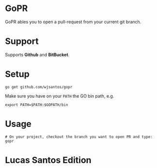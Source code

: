 # GoPR

GoPR ables you to open a pull-request from your current git branch.

# Support

Supports **Github** and **BitBucket**.

# Setup

```
go get github.com/wjsantos/gopr
```

Make sure you have on your `PATH` the GO bin path, e.g.
```
export PATH=$PATH:$GOPATH/bin
```

# Usage

```
# On your project, checkout the branch you want to open PR and type:
gopr
```

# Lucas Santos Edition
